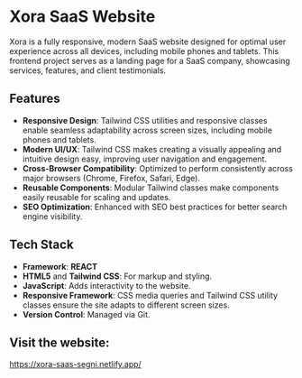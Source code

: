 # Xora SaaS Website

Xora is a fully responsive, modern SaaS website designed for optimal user experience across all devices, including mobile phones and tablets. This frontend project serves as a landing page for a SaaS company, showcasing services, features, and client testimonials.

## Features

- **Responsive Design**: Tailwind CSS utilities and responsive classes enable seamless adaptability across screen sizes, including mobile phones and tablets.
- **Modern UI/UX**: Tailwind CSS makes creating a visually appealing and intuitive design easy, improving user navigation and engagement.
- **Cross-Browser Compatibility**: Optimized to perform consistently across major browsers (Chrome, Firefox, Safari, Edge).
- **Reusable Components**: Modular Tailwind classes make components easily reusable for scaling and updates.
- **SEO Optimization**: Enhanced with SEO best practices for better search engine visibility.

## Tech Stack

- **Framework**: **REACT**
- **HTML5** and **Tailwind CSS**: For markup and styling.
- **JavaScript**: Adds interactivity to the website.
- **Responsive Framework**: CSS media queries and Tailwind CSS utility classes ensure the site adapts to different screen sizes.
- **Version Control**: Managed via Git.

## Visit the website:

https://xora-saas-segni.netlify.app/
